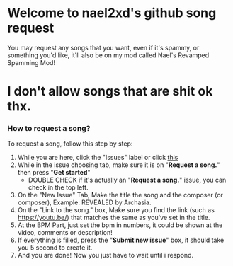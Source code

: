 # Welcome to nael2xd's github song request

You may request any songs that you want, even if it's spammy, or something you'd like, it'll also be on my mod called Nael's Revamped Spamming Mod!

# I don't allow songs that are shit ok thx.

### How to request a song?

To request a song, follow this step by step:
1. While you are here, click the "Issues" label or click [this](https://github.com/NAEL2XD/Songs-to-chart-Requests/issues/new/choose)
2. While in the issue choosing tab, make sure it is on "**Request a song.**" then press "**Get started**"
   - DOUBLE CHECK if it's actually an "**Request a song.**" issue, you can check in the top left.
3. On the "New Issue" Tab, Make the title the song and the composer (or composer), Example: REVEALED by Archasia.
4. On the "Link to the song." box, Make sure you find the link (such as https://youtu.be/) that matches the same as you've set in the title.
5. At the BPM Part, just set the bpm in numbers, it could be shown at the video, comments or description!
6. If everything is filled, press the "**Submit new issue**" box, it should take you 5 second to create it.
7. And you are done! Now you just have to wait until i respond.
